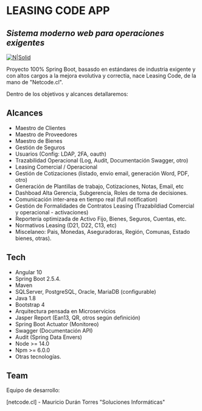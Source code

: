 # LEASING CODE APP
## _Sistema moderno web para operaciones exigentes_

[![N|Solid](https://netcode.cl/Netcode-powered.png)](https://netcode.cl)

Proyecto 100% Spring Boot, basasdo en estándares de industria exigente y con altos cargos a la mejora evolutiva y correctia, nace Leasing Code, de la mano de "Netcode.cl".

Dentro de los objetivos y alcances detallaremos:

## Alcances

- Maestro de Clientes
- Maestro de Proveedores
- Maestro de Bienes
- Gestión de Seguros
- Usuarios (Config: LDAP, 2FA, oauth)
- Trazabilidad Operacional (Log, Audit, Documentación Swagger, otro) 
- Leasing Comercial / Operacional
- Gestión de Cotizaciones (listado, envio email, generación Word, PDF, otro)
- Generación de Plantillas de trabajo, Cotizaciones, Notas, Email, etc
- Dashboad Alta Gerencia, Subgerencia, Roles de toma de decisiones.
- Comunicación inter-area en tiempo real (full notification)
- Gestión de Formalidades de Contratos Leasing (Trazabildiad Comercial y operacional - activaciones)
- Reportería optimizada de Activo Fijo, Bienes, Seguros, Cuentas, etc.
- Normativos Leasing (D21, D22, C13, etc)
- Miscelaneo: Pais, Monedas, Aseguradoras, Región, Comunas, Estado bienes, otras).

## Tech

- Angular 10
- Spring Boot 2.5.4.
- Maven
- SQLServer, PostgreSQL, Oracle, MariaDB (configurable)
- Java 1.8
- Bootstrap 4
- Arquitectura pensada en Microservicios
- Jasper Report (Ean13, QR, otros según definición)
- Spring Boot Actuator (Monitoreo)
- Swagger (Documentación API)
- Audit (Spring Data Envers)
- Node >= 14.0 
- Npm >= 6.0.0
- Otras tecnologías.

## Team

Equipo de desarrollo: 

[netcode.cl] - Mauricio Durán Torres
"Soluciones Informáticas"

